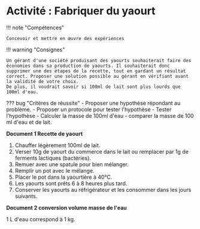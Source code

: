 # Activité : Fabriquer du yaourt

!!! note "Compétences"

    Concevoir et mettre en œuvre des expériences  

!!! warning "Consignes"

    Un gérant d'une société produisant des yaourts souhaiterait faire des économies dans sa production de yaourts. Il souhaiterait donc supprimer une des étapes de la recette, tout en gardant un résultat correct. Proposer une solution possible au gérant en vérifiant avant la validité de votre choix.
    De plus, il voudrait savoir si 100ml de lait sont plus lourds que 100ml d'eau.

    
??? bug "Critères de réussite"
    - Proposer une hypothèse répondant au problème.
    - Proposer un protocole pour tester l'hypothèse
    - Tester l'hypothèse
    - Calculer la masse de 100ml d'eau
    - comparer la masse de 100 ml d'eau et de lait.



**Document 1 Recette de yaourt**

1. Chauffer légèrement 100ml de lait.
2. Verser 10g de yaourt du commerce dans le lait ou remplacer par 1g de ferments lactiques (bactéries).
3. Remuer avec une spatule pour bien mélanger.
4. Remplir un pot avec le mélange.
5. Placer le pot dans la yaourtière à 40°C.
6. Les yaourts sont prêts 6 à 8 heures plus tard.
7. Conserver les yaourts au réfrigérateur et les consommer dans les jours suivants.

**Document 2 conversion volume masse de l'eau**

1 L d'eau correspond à 1 kg.
